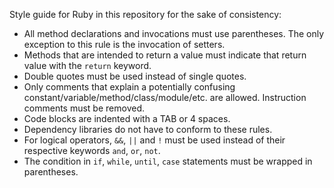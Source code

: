 Style guide for Ruby in this repository for the sake of consistency:

- All method declarations and invocations must use parentheses. The only exception to this rule is the invocation of setters.  
- Methods that are intended to return a value must indicate that return value with the `return` keyword.  
- Double quotes must be used instead of single quotes.  
- Only comments that explain a potentially confusing constant/variable/method/class/module/etc. are allowed. Instruction comments must be removed.  
- Code blocks are indented with a TAB or 4 spaces.  
- Dependency libraries do not have to conform to these rules.  
- For logical operators, `&&`, `||` and `!` must be used instead of their respective keywords `and`, `or`, `not`.  
- The condition in `if`, `while`, `until`, `case` statements must be wrapped in parentheses.